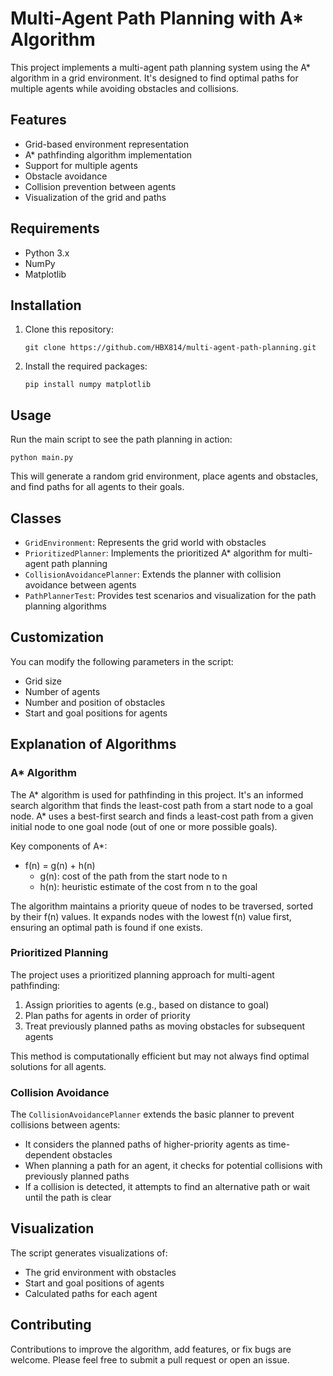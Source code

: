 # Multi-Agent Path Planning with A* Algorithm

This project implements a multi-agent path planning system using the A* algorithm in a grid environment. It's designed to find optimal paths for multiple agents while avoiding obstacles and collisions.

## Features

- Grid-based environment representation
- A* pathfinding algorithm implementation
- Support for multiple agents
- Obstacle avoidance
- Collision prevention between agents
- Visualization of the grid and paths

## Requirements

- Python 3.x
- NumPy
- Matplotlib

## Installation

1. Clone this repository:
   ```
   git clone https://github.com/HBX814/multi-agent-path-planning.git
   ```
2. Install the required packages:
   ```
   pip install numpy matplotlib
   ```

## Usage

Run the main script to see the path planning in action:

```
python main.py
```

This will generate a random grid environment, place agents and obstacles, and find paths for all agents to their goals.

## Classes

- `GridEnvironment`: Represents the grid world with obstacles
- `PrioritizedPlanner`: Implements the prioritized A* algorithm for multi-agent path planning
- `CollisionAvoidancePlanner`: Extends the planner with collision avoidance between agents
- `PathPlannerTest`: Provides test scenarios and visualization for the path planning algorithms

## Customization

You can modify the following parameters in the script:

- Grid size
- Number of agents
- Number and position of obstacles
- Start and goal positions for agents

## Explanation of Algorithms

### A* Algorithm

The A* algorithm is used for pathfinding in this project. It's an informed search algorithm that finds the least-cost path from a start node to a goal node. A* uses a best-first search and finds a least-cost path from a given initial node to one goal node (out of one or more possible goals).

Key components of A*:
- f(n) = g(n) + h(n)
  - g(n): cost of the path from the start node to n
  - h(n): heuristic estimate of the cost from n to the goal

The algorithm maintains a priority queue of nodes to be traversed, sorted by their f(n) values. It expands nodes with the lowest f(n) value first, ensuring an optimal path is found if one exists.

### Prioritized Planning

The project uses a prioritized planning approach for multi-agent pathfinding:

1. Assign priorities to agents (e.g., based on distance to goal)
2. Plan paths for agents in order of priority
3. Treat previously planned paths as moving obstacles for subsequent agents

This method is computationally efficient but may not always find optimal solutions for all agents.

### Collision Avoidance

The `CollisionAvoidancePlanner` extends the basic planner to prevent collisions between agents:

- It considers the planned paths of higher-priority agents as time-dependent obstacles
- When planning a path for an agent, it checks for potential collisions with previously planned paths
- If a collision is detected, it attempts to find an alternative path or wait until the path is clear

## Visualization

The script generates visualizations of:

- The grid environment with obstacles
- Start and goal positions of agents
- Calculated paths for each agent

## Contributing

Contributions to improve the algorithm, add features, or fix bugs are welcome. Please feel free to submit a pull request or open an issue.

